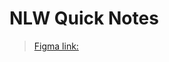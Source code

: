 # NLW Quick Notes

> [Figma link:](https://www.figma.com/file/1SxgOMojOB2zYT0Mdk28lB/Ecoleta?node-id=136%3A548)
